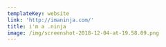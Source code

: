 ```yaml
---
templateKey: website
link: 'http://imaninja.com/'
title: i'm a .ninja
image: /img/screenshot-2018-12-04-at-19.58.09.png
---
```

